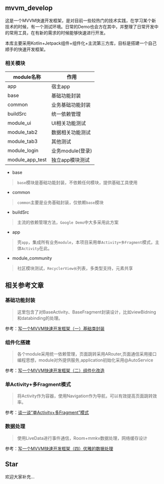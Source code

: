## mvvm_develop

这是一个MVVM快速开发框架，是对目前一些较热门的技术实践，在学习某个新技术的时候，有一个测试环境。日常的Demo也会方在其中，并整理了日常开发中的常用工具，在有新的需求的时候能够快速进行开发。  

本库主要采用Kotlin+Jetpack组件+组件化+主流第三方库，目标是搭建一个自己顺手的快速开发框架。

### 相关模块
module名称 | 作用
---|---
app | 宿主app
base | 基础功能封装
common | 业务基础功能封装
buildSrc | 统一依赖管理
module_ui | UI相关功能测试
module_tab2 | 数据相关功能测试
module_tab3 | 其他测试
module_login | 业务module(登录)
module_app_test | 独立app模块测试

- base
> `base`模块是基础功能封装，不依赖任何模块，提供基础工具使用

- common
> `common`主要是业务基础封装，仅依赖`base`模块

- buildSrc
> 主流的依赖管理方法，`Google Demo`中大多采用此方案

- app
> 壳`app`，集成所有业务`module`，本项目采用单`Activity+多Fragment`模式，主体`Activity`在此。

- module_community
> 社区模块测试，`RecyclerView长`列表，多类型支持，元素共享



## 相关参考文章

### 基础功能封装

> 这里包含了对BaseActivity、BaseFragment封装设计，比如viewBidning和databinding的处理。

参考：[写一个MVVM快速开发框架（一）基础类封装](https://juejin.cn/post/6989918599007698957)


### 组件化搭建
> 各个module采用统一依赖管理，页面跳转采用ARouter,页面通信采用接口编程思想，module对外提供服务,application初始化采用@AutoService

参考：[写一个MVVM快速开发框架（二）组件化改造](https://juejin.cn/post/6995082240287850527)
<!-- ![组件化架构.jpg](https://p6-juejin.byteimg.com/tos-cn-i-k3u1fbpfcp/1cb79735d1be4b1ab88777f78b7e2be9~tplv-k3u1fbpfcp-watermark.image) -->


### 单Activity+多Fragment模式
> 将Activity作为容器，使用Navigation作为导航，可以有效提高页面跳转效率。

参考：[谈一谈“单Activity+多Fragment”模式](https://juejin.cn/post/6997422487654891533)


### 数据处理
> 使用LiveData进行事件通信，Room+mmkv数据处理，网络缓存设计

参考：[写一个MVVM快速开发框架（四）优雅的数据处理](https://juejin.cn/post/7000627451575566373)


## Star

欢迎大家补充...